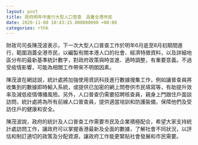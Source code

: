 ```yaml
---
layout: post
title: 政府明年中進行大型人口普查　涵蓋全港市民
date: 2020-11-08 10:43:15.000000000 +08:00
categories: rthk
---
```


財政司司長陳茂波表示，下一次大型人口普查工作於明年6月底至8月初期間進行，範圍涵蓋全港市民，以編製有關本港人口的社會、經濟特徵資料，以及詳細地區分布的最新基準統計數字，對政府政策與時並進、適時調整，有重要意義。不過受疫情影響，可能為相關工作帶來不明朗因素。

陳茂波在網誌說，統計處將加強使用資訊科技進行數據搜集工作，例如讓普查員將收集到的數據即時輸入系統，或提供已加密的網上問卷供市民填寫等，有助提升效率及減低疫情傳播風險。另外，人口普查仍需要招聘核查員，親身上門跟住戶面談訪問，統計處將為所有前線人口普查員，提供適當培訓和防護裝備，保障他們及受訪住戶的健康和安全。

陳茂波說，政府的統計及人口普查工作需要市民及企業積極配合，希望大家支持統計處訪問工作，讓政府可以掌握香港最新及全面的數據，了解社會不同狀況，以評估和制訂適切的政策及分配資源，讓政府工作能更緊貼社會發展和市民需要。
